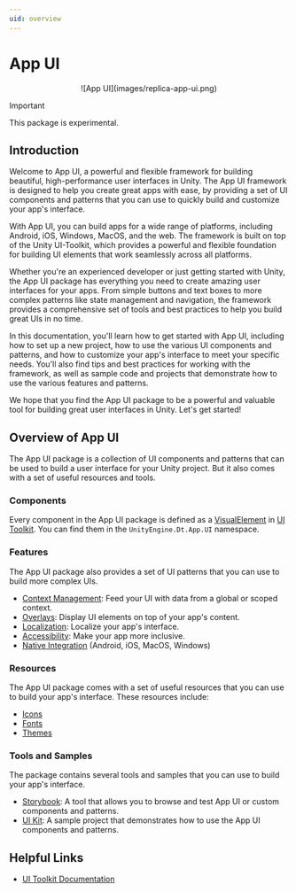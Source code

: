 ```yaml
---
uid: overview
---
```


# App UI

<p align="center">
![App UI](images/replica-app-ui.png)
</p>

> [!IMPORTANT]
> This package is experimental.

## Introduction

Welcome to App UI, a powerful and flexible framework for building beautiful, high-performance user interfaces in Unity.
The App UI framework is designed to help you create great apps with ease, by providing a set of UI components and patterns that
you can use to quickly build and customize your app's interface.

With App UI, you can build apps for a wide range of platforms, including Android, iOS, Windows, MacOS, and the web.
The framework is built on top of the Unity UI-Toolkit, which provides a powerful and flexible foundation for building UI elements that
work seamlessly across all platforms.

Whether you're an experienced developer or just getting started with Unity, the App UI package has everything you need to create amazing user interfaces for your apps.
From simple buttons and text boxes to more complex patterns like state management and navigation, the framework provides
a comprehensive set of tools and best practices to help you build great UIs in no time.

In this documentation, you'll learn how to get started with App UI, including how to set up a new project,
how to use the various UI components and patterns, and how to customize your app's interface to meet your specific needs.
You'll also find tips and best practices for working with the framework, as well as sample code and projects that demonstrate how to use the various features and patterns.

We hope that you find the App UI package to be a powerful and valuable tool for building great user interfaces in Unity.
Let's get started!


## Overview of App UI

The App UI package is a collection of UI components and patterns that can be used to build a user interface for your Unity project.
But it also comes with a set of useful resources and tools.

### Components

Every component in the App UI package is defined as a [VisualElement](xref:UnityEngine.UIElements.VisualElement) in
[UI Toolkit](xref:UIElements). You can find them in the `UnityEngine.Dt.App.UI` namespace.

### Features

The App UI package also provides a set of UI patterns that you can use to build more complex UIs.
* [Context Management](xref:contexts): Feed your UI with data from a global or scoped context.
* [Overlays](xref:overlays): Display UI elements on top of your app's content.
* [Localization](xref:localization): Localize your app's interface.
* [Accessibility](xref:accessibility): Make your app more inclusive.
* [Native Integration](xref:native-integration) (Android, iOS, MacOS, Windows)

### Resources

The App UI package comes with a set of useful resources that you can use to build your app's interface.
These resources include:
* [Icons](xref:iconography)
* [Fonts](xref:typography)
* [Themes](xref:theming)

### Tools and Samples

The package contains several tools and samples that you can use to build your app's interface.
* [Storybook](xref:storybook): A tool that allows you to browse and test App UI or custom components and patterns.
* [UI Kit](xref:ui-kit): A sample project that demonstrates how to use the App UI components and patterns.


## Helpful Links

* [UI Toolkit Documentation](xref:UIElements)
